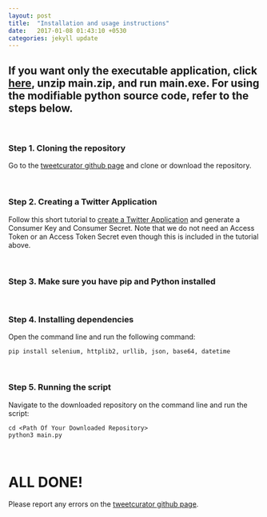 ```yaml
---
layout: post
title:  "Installation and usage instructions"
date:   2017-01-08 01:43:10 +0530
categories: jekyll update
---
```


## If you want only the executable application, click [here][1], unzip main.zip, and run main.exe. For using the modifiable python source code, refer to the steps below.

<br>

### Step 1. Cloning the repository

Go to the [tweetcurator github page](https://github.com/narangkay/tweetcurator) and clone or download the repository.

<br>

### Step 2. Creating a Twitter Application

Follow this short tutorial to [create a Twitter Application](https://themepacific.com/how-to-generate-api-key-consumer-token-access-key-for-twitter-oauth/994/) and generate a Consumer Key and Consumer Secret. Note that we do not need an Access Token or an Access Token Secret even though this is included in the tutorial above.

<br>

### Step 3. Make sure you have pip and Python installed

<br>

### Step 4. Installing dependencies

Open the command line and run the following command:

```
pip install selenium, httplib2, urllib, json, base64, datetime
```

<br>

### Step 5. Running the script

Navigate to the downloaded repository on the command line and run the script:

```
cd <Path Of Your Downloaded Repository>
python3 main.py
```
<br>


[1]: https://github.com/narangkay/tweetcurator/raw/master/docs/download/main.zip

# ALL DONE!


Please report any errors on the [tweetcurator github page](https://github.com/narangkay/tweetcurator).
